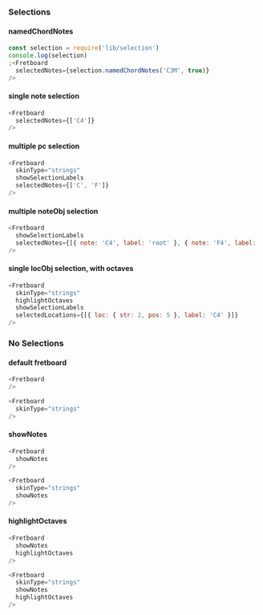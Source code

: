 

### Selections
#### namedChordNotes
```js
const selection = require('lib/selection')
console.log(selection)
;<Fretboard
  selectedNotes={selection.namedChordNotes('C3M', true)}
/>
```
#### single note selection
```js
<Fretboard
  selectedNotes={['C4']}
/>
```
#### multiple pc selection
```js
<Fretboard
  skinType="strings"
  showSelectionLabels
  selectedNotes={['C', 'F']}
/>
```
#### multiple noteObj selection
```js
<Fretboard
  showSelectionLabels
  selectedNotes={[{ note: 'C4', label: 'root' }, { note: 'F4', label: '4P' }]}
/>
```
#### single locObj selection, with octaves
```js
<Fretboard
  skinType="strings"
  highlightOctaves
  showSelectionLabels
  selectedLocations={[{ loc: { str: 2, pos: 5 }, label: 'C4' }]}
/>
```

### No Selections
#### default fretboard
```js
<Fretboard
/>
```
```js
<Fretboard
  skinType="strings"
/>
```
#### showNotes
```js
<Fretboard
  showNotes
/>
```
```js
<Fretboard
  skinType="strings"
  showNotes
/>
```
#### highlightOctaves
```js
<Fretboard
  showNotes
  highlightOctaves
/>
```
```js
<Fretboard
  skinType="strings"
  showNotes
  highlightOctaves
/>
```


